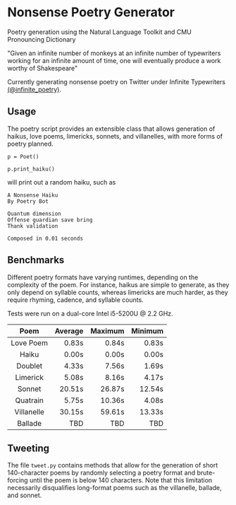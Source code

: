 # Nonsense Poetry Generator
Poetry generation using the Natural Language Toolkit and CMU Pronouncing Dictionary

"Given an infinite number of monkeys at an infinite number of typewriters working for an infinite amount of time, one will eventually produce a work worthy of Shakespeare"

Currently generating nonsense poetry on Twitter under Infinite Typewriters [(@infinite_poetry)](https://twitter.com/infinite_poetry).

## Usage
The poetry script provides an extensible class that allows generation of haikus, love poems, limericks, sonnets, and villanelles, with more forms of poetry planned. 

```
p = Poet()

p.print_haiku()
```

will print out a random haiku, such as 

```
A Nonsense Haiku
By Poetry Bot

Quantum dimension
Offense guardian save bring
Thank validation

Composed in 0.01 seconds
```

## Benchmarks
Different poetry formats have varying runtimes, depending on the complexity of the poem. For instance, haikus are simple to generate, as they only depend on syllable counts, whereas limericks are much harder, as they require rhyming, cadence, and syllable counts. 

Tests were run on a dual-core Intel i5-5200U @ 2.2 GHz.

Poem | Average | Maximum | Minimum |
|:---:|---:|---:|---:|
Love Poem | 0.83s | 0.84s | 0.83s |
Haiku | 0.00s | 0.00s | 0.00s |
Doublet | 4.33s | 7.56s | 1.69s |
Limerick | 5.08s | 8.16s | 4.17s |
Sonnet | 20.51s | 26.87s | 12.54s | 
Quatrain | 5.75s | 10.36s | 4.08s |
Villanelle | 30.15s | 59.61s | 13.33s |
Ballade | TBD | TBD | TBD |

## Tweeting
The file `tweet.py` contains methods that allow for the generation of short 140-character poems by randomly selecting a poetry format and brute-forcing until the poem is below 140 characters. Note that this limitation necessarily disqualifies long-format poems such as the villanelle, ballade, and sonnet.
